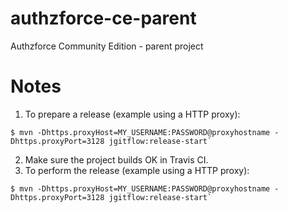 # authzforce-ce-parent
Authzforce Community Edition - parent project

# Notes
1. To prepare a release (example using a HTTP proxy):
```
$ mvn -Dhttps.proxyHost=MY_USERNAME:PASSWORD@proxyhostname -Dhttps.proxyPort=3128 jgitflow:release-start`
```
2. Make sure the project builds OK in Travis CI.
3. To perform the release (example using a HTTP proxy):
```
$ mvn -Dhttps.proxyHost=MY_USERNAME:PASSWORD@proxyhostname -Dhttps.proxyPort=3128 jgitflow:release-start`
```
